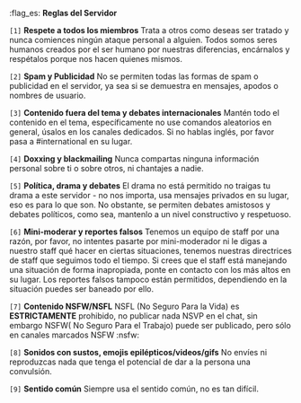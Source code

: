 :flag_es: **Reglas del Servidor**

`[1]` **Respete a todos los miembros** Trata a otros como deseas ser tratado y nunca comiences ningún ataque personal a alguien. Todos somos seres humanos creados por el ser humano por nuestras diferencias, encárnalos y respétalos porque nos hacen quienes mismos.

`[2]` **Spam y Publicidad** No se permiten todas las formas de spam o publicidad en el servidor, ya sea si se demuestra en mensajes, apodos o nombres de usuario.

`[3]` **Contenido fuera del tema y debates internacionales** Mantén todo el contenido en el tema, específicamente no use comandos aleatorios en general, úsalos en los canales dedicados. Si no hablas inglés, por favor pasa a #international en su lugar.

`[4]` **Doxxing y blackmailing** Nunca compartas ninguna información personal sobre ti o sobre otros, ni chantajes a nadie.

`[5]` **Política, drama y debates** El drama no está permitido no traigas tu drama a este servidor - no nos importa, usa mensajes privados en su lugar, eso es para lo que son. No obstante, se permiten debates amistosos y debates políticos, como sea, mantenlo a un nivel constructivo y respetuoso.

`[6]` **Mini-moderar y reportes falsos** Tenemos un equipo de staff por una razón, por favor, no intentes pasarte por mini-moderador ni le digas a nuestro staff qué hacer en ciertas situaciones, tenemos nuestras directrices de staff que seguimos todo el tiempo. Si crees que el staff está manejando una situación de forma inapropiada, ponte en contacto con los más altos en su lugar. Los reportes falsos tampoco están permitidos, dependiendo en la situación puedes ser baneado por ello.

`[7]` **Contenido NSFW/NSFL** NSFL (No Seguro Para la Vida) es **ESTRICTAMENTE** prohibido, no publicar nada NSVP en el chat, sin embargo NSFW( No Seguro Para el Trabajo) puede ser publicado, pero sólo en canales marcados NSFW :nsfw:

`[8]` **Sonidos con sustos, emojis epilépticos/videos/gifs** No envíes ni reproduzcas nada que tenga el potencial de dar a la persona una convulsión.

`[9]` **Sentido común** Siempre usa el sentido común, no es tan difícil.